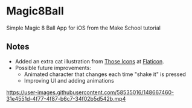 # Magic8Ball
Simple Magic 8 Ball App for iOS
from the Make School tutorial

Notes
---
* Added an extra cat illustration from  <a href="https://www.flaticon.com/authors/those-icons" title="Those Icons">Those Icons</a> at <a href="https://www.flaticon.com/" title="Flaticon">Flaticon</a>.
* Possible future improvements:
  * Animated character that changes each time "shake it" is pressed
  * Improving UI and adding animations


https://user-images.githubusercontent.com/58535016/148667460-31e4551d-4f77-4f87-b6c7-34f02b5d542b.mp4

